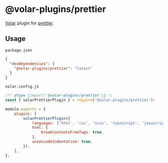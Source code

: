 # @volar-plugins/prettier

[Volar](https://github.com/johnsoncodehk/volar) plugin for [prettier](https://prettier.io/).

## Usage

`package.json`

```json
{
  "devDependencies": {
    "@volar-plugins/prettier": "latest"
  }
}
```

`volar.config.js`

```js
/** @type {import('@volar-plugins/prettier')} */
const { volarPrettierPlugin } = require('@volar-plugins/prettier');

module.exports = {
	plugins: [
		volarPrettierPlugin({
			languages: ['html', 'css', 'scss', 'typescript', 'javascript'],
			html: {
				breakContentsFromTags: true,
			},
			useVscodeIndentation: true,
		}),
	],
};
```
